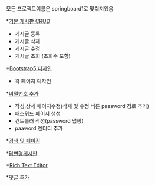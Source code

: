 모든 프로젝트이름은 springboard1로 맞춰져있음 

*[기본 게시판 CRUD](https://github.com/Malvin222/study/tree/main/%EC%8A%A4%ED%94%84%EB%A7%81%EC%9B%B9%EA%B0%9C%EB%B0%9C/springboard1)
  - 게시글 등록
  - 게시글 삭제
  - 게시글 수정
  - 게시글 조회 (조회수 포함)
  
*[Bootstrap5 디자인](https://github.com/Malvin222/study/tree/main/%EC%8A%A4%ED%94%84%EB%A7%81%EC%9B%B9%EA%B0%9C%EB%B0%9C/springboard2)
  - 각 페이지 디자인

*[비밀번호 추가](https://github.com/Malvin222/study/tree/main/%EC%8A%A4%ED%94%84%EB%A7%81%EC%9B%B9%EA%B0%9C%EB%B0%9C/springboard3)
  - 작성,상세 페이지수정(삭제 및 수정 버튼 password 경로 추가)
  -  패스워드 페이지 생성
  -   컨트롤러 작성(password 맵핑)
  -   paaword 엔티티 추가 

*[검색 및 페이징](https://github.com/Malvin222/study/tree/main/%EC%8A%A4%ED%94%84%EB%A7%81%EC%9B%B9%EA%B0%9C%EB%B0%9C/springboard1)

*[답변형게시판](https://github.com/Malvin222/study/tree/main/%EC%8A%A4%ED%94%84%EB%A7%81%EC%9B%B9%EA%B0%9C%EB%B0%9C/springboard1)

*[Rich Text Editor](https://github.com/Malvin222/study/tree/main/%EC%8A%A4%ED%94%84%EB%A7%81%EC%9B%B9%EA%B0%9C%EB%B0%9C/springboard1)

*[댓글 추가](https://github.com/Malvin222/study/tree/main/%EC%8A%A4%ED%94%84%EB%A7%81%EC%9B%B9%EA%B0%9C%EB%B0%9C/springboard1)


